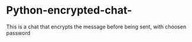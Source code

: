 # Python-encrypted-chat-
This is a chat that encrypts the message before being sent, with choosen password
